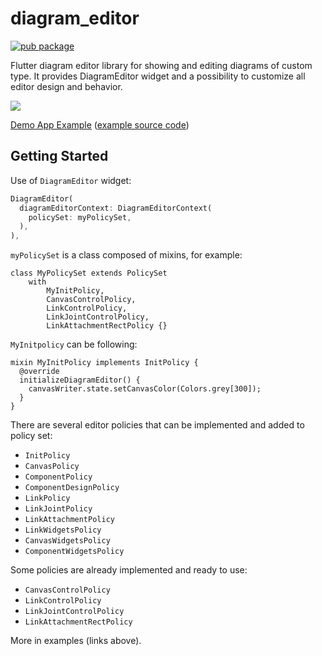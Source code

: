 # diagram_editor

[![pub package](https://img.shields.io/pub/v/diagram_editor.svg)](https://pub.dev/packages/diagram_editor)

Flutter diagram editor library for showing and editing diagrams of custom type. It provides DiagramEditor widget and a possibility to customize all editor design and behavior.

<img src="https://user-images.githubusercontent.com/20387953/114435850-f1f20f00-9bc4-11eb-8d97-a16c40c326cb.png">

[Demo App Example](https://arokip.github.io/fdl_demo_app) ([example source code](https://github.com/Arokip/fdl_demo_app))


## Getting Started

Use of `DiagramEditor` widget:

```dart
DiagramEditor(
  diagramEditorContext: DiagramEditorContext(
    policySet: myPolicySet,
  ),
),
```

`myPolicySet` is a class composed of mixins, for example:

```
class MyPolicySet extends PolicySet
    with
        MyInitPolicy,
        CanvasControlPolicy,
        LinkControlPolicy,
        LinkJointControlPolicy,
        LinkAttachmentRectPolicy {}
```

`MyInitpolicy` can be following:

```
mixin MyInitPolicy implements InitPolicy {
  @override
  initializeDiagramEditor() {
    canvasWriter.state.setCanvasColor(Colors.grey[300]);
  }
}
```

There are several editor policies that can be implemented and added to policy set:
- `InitPolicy`
- `CanvasPolicy`
- `ComponentPolicy`
- `ComponentDesignPolicy`
- `LinkPolicy`
- `LinkJointPolicy`
- `LinkAttachmentPolicy`
- `LinkWidgetsPolicy`
- `CanvasWidgetsPolicy`
- `ComponentWidgetsPolicy`

Some policies are already implemented and ready to use:
- `CanvasControlPolicy`
- `LinkControlPolicy`
- `LinkJointControlPolicy`
- `LinkAttachmentRectPolicy`


More in examples (links above).
